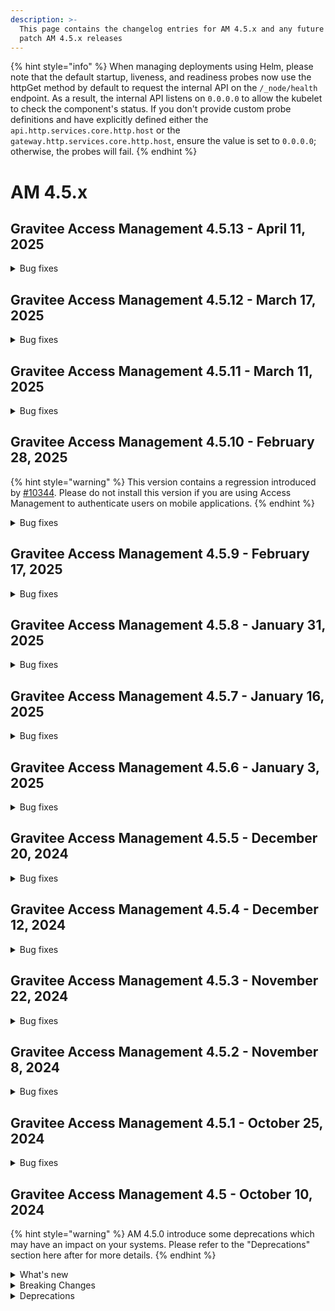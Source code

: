 ```yaml
---
description: >-
  This page contains the changelog entries for AM 4.5.x and any future minor or
  patch AM 4.5.x releases
---
```


{% hint style="info" %}
When managing deployments using Helm, please note that the default startup, liveness, and readiness probes now use the httpGet method by default to request the internal API on the `/_node/health` endpoint. As a result, the internal API listens on `0.0.0.0` to allow the kubelet to check the component's status. If you don't provide custom probe definitions and have explicitly defined either the `api.http.services.core.http.host` or the `gateway.http.services.core.http.host`, ensure the value is set to `0.0.0.0`; otherwise, the probes will fail.
{% endhint %}

# AM 4.5.x

## Gravitee Access Management 4.5.13 - April 11, 2025

<details>

<summary>Bug fixes</summary>

**Gateway**

* Problem with API management console application creation/update and DCR [#10232](https://github.com/gravitee-io/issues/issues/10232)
* Login button remains disabled when using a password manager [#10411](https://github.com/gravitee-io/issues/issues/10411)
* Setting max consecutive letters to 0 in password policies using mapi displays unnecessary password requirement [#10416](https://github.com/gravitee-io/issues/issues/10416)
* Unable to use id_token when configuring Azure though OpenId form [#10453](https://github.com/gravitee-io/issues/issues/10453)
* Using of Redis on Production and Crash situation [#10454](https://github.com/gravitee-io/issues/issues/10454)
* Error handling error=session_expired in Login Form [#10460](https://github.com/gravitee-io/issues/issues/10460)
* EL for language entries not resolving correctly [#10465](https://github.com/gravitee-io/issues/issues/10465)
* Resilient mode is failing  [#10474](https://github.com/gravitee-io/issues/issues/10474)

**Management API**

* Prevent Ogranization IDP selection to send null [#10444](https://github.com/gravitee-io/issues/issues/10444)
* Fix audit log on user login failed [#10463](https://github.com/gravitee-io/issues/issues/10463)



**Other**

* Unable to save Group Mapper for Social IDP at organization level in AM UI [#10403](https://github.com/gravitee-io/issues/issues/10403)
* Error in /ciba/authenticate/callback [#10412](https://github.com/gravitee-io/issues/issues/10412)
* MinLength value can be greater than maxLength value in a password policy when using the mapi [#10417](https://github.com/gravitee-io/issues/issues/10417)
* [AM][4.5.11] Error when character "ë" in a token [#10418](https://github.com/gravitee-io/issues/issues/10418)
* Cant update SAML SP certifacte in UI application SAML tab  [#10442](https://github.com/gravitee-io/issues/issues/10442)
* Group Mapper not apply with JDBC [#10445](https://github.com/gravitee-io/issues/issues/10445)
* Management API does not check if user exists on domain when added to a group on creation of the group [#10468](https://github.com/gravitee-io/issues/issues/10468)

</details>


## Gravitee Access Management 4.5.12 - March 17, 2025

<details>

<summary>Bug fixes</summary>

**Gateway**

* MFA Challenge policy doesn't work when multiple redirect_uri are declared [#10407](https://github.com/gravitee-io/issues/issues/10407)
* Authentication fails when MFA Challenge policy is used [#10421](https://github.com/gravitee-io/issues/issues/10421)







</details>


## Gravitee Access Management 4.5.11 - March 11, 2025

<details>

<summary>Bug fixes</summary>

**Gateway**

* RememberDevice issue with uBlock [#10388](https://github.com/gravitee-io/issues/issues/10388)
* Fix regression on redirect URL [#10404](https://github.com/gravitee-io/issues/issues/10404)







</details>


## Gravitee Access Management 4.5.10 - February 28, 2025

{% hint style="warning" %}
This version contains a regression introduced by [#10344](https://github.com/gravitee-io/issues/issues/10344).
Please do not install this version if you are using Access Management to authenticate users on mobile applications.
{% endhint %}

<details>

<summary>Bug fixes</summary>

**Gateway**

* Redirect URL not whitelisted [#10344](https://github.com/gravitee-io/issues/issues/10344)
* Improve memory usage of Gateway [#10366](https://github.com/gravitee-io/issues/issues/10366)
* Close all LifeCycleService when domain is undeployed [#10367](https://github.com/gravitee-io/issues/issues/10367)

**Management API**

* Remove default baseURL for loadPreAuthUserResource in HttpIdentityProvider [#10361](https://github.com/gravitee-io/issues/issues/10361)



**Other**

* Error with MFA (/resetPassword page) [#10341](https://github.com/gravitee-io/issues/issues/10341)
* [AM][4.4.11] French language in email not working  [#10349](https://github.com/gravitee-io/issues/issues/10349)
* Lors d'une redemande d'OPT, même OTP [#10374](https://github.com/gravitee-io/issues/issues/10374)

</details>


## Gravitee Access Management 4.5.9 - February 17, 2025

<details>

<summary>Bug fixes</summary>

**Gateway**

* Update AM documentation and OpenAPI spec [#10299](https://github.com/gravitee-io/issues/issues/10299)
* [CIBA] Http Authentication Device Notifier hide some scope [#10309](https://github.com/gravitee-io/issues/issues/10309)
* No logs from InvalidGrantException in the Audits in the UI [#10313](https://github.com/gravitee-io/issues/issues/10313)
* No logs from InvalidGrantException in the Audits in the UI [#10314](https://github.com/gravitee-io/issues/issues/10314)
* Error with MFA (Stuck in a Loop) [#10317](https://github.com/gravitee-io/issues/issues/10317)





**Other**

* Fetch-groups does not work. [#10331](https://github.com/gravitee-io/issues/issues/10331)

</details>


## Gravitee Access Management 4.5.8 - January 31, 2025

<details>

<summary>Bug fixes</summary>

**Gateway**

* GIS reference not removed from session with prompt=login [#10292](https://github.com/gravitee-io/issues/issues/10292)





**Other**

* Double quote prevent HTTP Provider to authenticate [#10277](https://github.com/gravitee-io/issues/issues/10277)

</details>


## Gravitee Access Management 4.5.7 - January 16, 2025

<details>

<summary>Bug fixes</summary>

**Gateway**

* Access token is generated from refresh token of deactivated user [#10258](https://github.com/gravitee-io/issues/issues/10258)



**Console**

* Bug Affichage : Administrative Roles box list illisible.  [#10256](https://github.com/gravitee-io/issues/issues/10256)
* Memory user provider in fresh install has no permissions/roles [#10257](https://github.com/gravitee-io/issues/issues/10257)
* Audit log details differ between roles [#10266](https://github.com/gravitee-io/issues/issues/10266)

**Other**

* Unable to update any reporters on domain and organisation level [#10259](https://github.com/gravitee-io/issues/issues/10259)

</details>


## Gravitee Access Management 4.5.6 - January 3, 2025

<details>

<summary>Bug fixes</summary>





**Console**

* Can't configure new SSO IDP or modify existing one [#10251](https://github.com/gravitee-io/issues/issues/10251)

**Other**

* Unable to get a token using LDAP IDP [#10250](https://github.com/gravitee-io/issues/issues/10250)

</details>


## Gravitee Access Management 4.5.5 - December 20, 2024

<details>

<summary>Bug fixes</summary>







**Other**

* Certificates description on the right of the page refers to identity providers [#10201](https://github.com/gravitee-io/issues/issues/10201)
* Resize the client field for OAut2 scope repository record [#10239](https://github.com/gravitee-io/issues/issues/10239)

</details>


## Gravitee Access Management 4.5.4 - December 12, 2024

<details>

<summary>Bug fixes</summary>

**Gateway**

* SMSFactorProvider - Invalid phone number [#10193](https://github.com/gravitee-io/issues/issues/10193)
* [4.5.1] Scope OpenID on client credential and JWT bearer [#10196](https://github.com/gravitee-io/issues/issues/10196)


**Console**

* Able to create Kafka reporter without Bootstrap server and Topic [#10156](https://github.com/gravitee-io/issues/issues/10156)

**Other**

* SlowQuery (asSorted) + Index non utilisé [#10194](https://github.com/gravitee-io/issues/issues/10194)

</details>


## Gravitee Access Management 4.5.3 - November 22, 2024

<details>

<summary>Bug fixes</summary>

**Gateway**

* Users are returned randomly via SCIM [#10147](https://github.com/gravitee-io/issues/issues/10147)





**Other**

* [Helm Chart] Upgrader job can't be deployed [#10154](https://github.com/gravitee-io/issues/issues/10154)
* Improve WebAuthn Credential search indexes [#10165](https://github.com/gravitee-io/issues/issues/10165)

</details>


## Gravitee Access Management 4.5.2 - November 8, 2024

<details>

<summary>Bug fixes</summary>



**Management API**

* Target not displaying on audit log for delete events [#10069](https://github.com/gravitee-io/issues/issues/10069)
* Able to create a admin service user via the create domain user endpoint [#10127](https://github.com/gravitee-io/issues/issues/10127)
* System reporter can be deleted via API [#10155](https://github.com/gravitee-io/issues/issues/10155)



**Other**

* JDBC - Device identifier errors - management, gateway and UI [#10139](https://github.com/gravitee-io/issues/issues/10139)
* BadSqlGrammarException after 4.5.0 Upgrade [#10148](https://github.com/gravitee-io/issues/issues/10148)

</details>


## Gravitee Access Management 4.5.1 - October 25, 2024

<details>

<summary>Bug fixes</summary>

**Gateway**

* AM Refresh token active set to false [#10065](https://github.com/gravitee-io/issues/issues/10065)
* The "path" parameter for SCIM patch requests does not function as expected [#10073](https://github.com/gravitee-io/issues/issues/10073)
* why does "Skip MFA enrollment" also skips MFA validation on login [#10086](https://github.com/gravitee-io/issues/issues/10086)
* Password rules not displayed in the registration confirmation webpage [#10089](https://github.com/gravitee-io/issues/issues/10089)

**Other**

* /sendChallenge returns status code 0 [#10097](https://github.com/gravitee-io/issues/issues/10097)
* Original access token out of an OpenID federation is not able to be used for the mapping into the ID token going back to the application [#10104](https://github.com/gravitee-io/issues/issues/10104)
* Gravitee AM SAML not working [#10106](https://github.com/gravitee-io/issues/issues/10106)
* Error message on IP filtering policy always returns remote address [#10108](https://github.com/gravitee-io/issues/issues/10108)

</details>

## Gravitee Access Management 4.5 - October 10, 2024

{% hint style="warning" %}
AM 4.5.0 introduce some deprecations which may have an impact on your systems. Please refer to the "Deprecations" section here after for more details.
{% endhint %}

<details>

<summary>What's new</summary>

### Repositories

A new repository scope named `gateway` has been introduced in AM 4.5.0.

### Token generation

For all domains created from AM 4.5.0 the `sub` claim will not represent the user internalID as it was the case previously.

### AWS Certificate plugin

An AWS certificate plugin is now available as EE feature. Thanks to this plugin you can load certificate provided by AWS Secret Manager.

### Reporters

Reporters have been improved in this new version of Access Management:

* additional reporters can be configured as "global" in order to collect audits events coming from all the domains linked to this organization.
* Events for domain creation and domain deletion are now published in the organization reporters.
* The kafka reporter has been improved to manage Schema Registry

### OpenID

We improved the OAuth2 / OpenID specification more strictly regarding the usage of the response\_mode paramet

### Group mapper

Identity Providers now provide a [Group Mapper](../../guides/identity-providers/user-and-role-mapping.md) section.

### Cache Layer

A cache layer has been introduce to limit the Database access during the user authentication flow.

### Upgrader framework

AM now provide the same upgrader framework as APIM meaning that from 4.5.0, no manual scripts need to be executed before an upgrade.
When AM is deployed on kuberneetes using Helm, the value `api.upgrader` needs to be set to `true` so before starting the Management API or the Gateway the helm chart will deploy a job to execute the upgraders. 

</details>

<details>

<summary>Breaking Changes</summary>

### Redirect Uris

On application creation or update `redirect_uris` is now required for application with type WEB, NATIVE or SPA.

### Token generation

For all domains created from AM 4.5.0 the `sub` claim will not represent the user internalID as it was the case previously. The `sub` value is now an opaque value computed based on the user externalId and the identity provider identifier. Even if this value is opaque, it will remain the same for a given user across multiple token generations as per the requirement of the OIDC specification.

<mark style="color:red;">**NOTE:**</mark> For all domains created in previous version, the sub claim remains the user internalId.

### Repositories

A new repository scope named `gateway` has been introduced in AM 4.5.0.

The new gateway scope will manage entities which was previously managed by the `oauth2` scope and the `management` scope:

* ScopeApproval
* AuthenticationFlowContext
* LoginAttempts
* RateLimit
* VerifyAttempt

If you managed to define two different databases for the `management` and the `oauth2` scopes, please configure the `gateway` scope to target the same database as the `oauth2` scope as ScopeApproval are now managed by the `gateway` scope. If you want to dedicate a database for the gateway scope you will have to migrate the scope\_approvals collection to the new database.

Previously, all the settings related to the repositories where define at the root level of the `gravitee.yaml` with the scope name as section name

{% code lineNumbers="true" %}
```yaml
management:
  type: mongodb
  mongodb: 
    uri: ...
    
oauth2:
  type: mongodb
  mongodb: 
    uri: ...
```
{% endcode %}

Starting from 4.5.0, a `repositories` section has been introduce to easily identify the settings related to the repository layer.

<pre class="language-yaml" data-line-numbers><code class="lang-yaml"><strong>repositories:
</strong><strong>  management:
</strong><strong>    type: mongodb
</strong>    mongodb: 
      uri: ...
    
  oauth2:
    type: mongodb
    mongodb: 
      uri: ...
  
  gateway:
    type: mongodb
    mongodb: 
      uri: ...
</code></pre>

If you were using environment variable to provide database settings remember to:

* adapt the variable name to include the "repositories" keyword, for example:\
  `GRAVITEE_MANAGEMENT_TYPE=... => GRAVITEE_REPOSITORIES_MANAGEMENT_TYPE=...`
* add the settings for the gateway scope\
  `GRAVITEE_GATEWAY_TYPE=... => GRAVITEE_REPOSITORIES_GATEWAY_TYPE=...`

</details>

<details>

<summary>Deprecations</summary>

### Audits

For kafka and File reporters, the `status` attribute has been deprecated for removal. The recommended way to get access to the status is now the `outcome` structure which contains the `status` and a `message` fields. If you are using one of these reporter, please update your consumer to rely on the outcome structure

</details>
